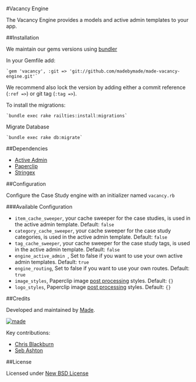 #Vacancy Engine

The Vacancy Engine provides a models and active admin templates to your app.

##Installation

We maintain our gems versions using [bundler](http://bundler.io)

In your Gemfile add:

    `gem 'vacancy', :git => 'git://github.com/madebymade/made-vacancy-engine.git'`

We recommend also lock the version by adding either a commit reference (`:ref =>`) or git tag (`:tag =>`).

To install the migrations:

    `bundle exec rake railties:install:migrations`

Migrate Database

    `bundle exec rake db:migrate`

##Dependencies

* [Active Admin](https://github.com/gregbell/active_admin)
* [Paperclip](https://github.com/thoughtbot/paperclip)
* [Stringex](https://github.com/rsl/stringex)

##Configuration

Configure the Case Study engine with an initializer named `vacancy.rb`

###Available Configuration

* `item_cache_sweeper`, your cache sweeper for the case studies, is used in the active admin template. Default: `false`
* `category_cache_sweeper`, your cache sweeper for the case study categories, is used in the active admin template. Default: `false`
* `tag_cache_sweeper`, your cache sweeper for the case study tags, is used in the active admin template. Default: `false`
* `engine_active_admin `, Set to false if you want to use your own active admin templates. Default: `true`
* `engine_routing`, Set to false if you want to use your own routes. Default: `true`
* `image_styles`, Paperclip image [post processing](https://github.com/thoughtbot/paperclip#post-processing) styles. Default: `{}`
* `logo_styles`, Paperclip image [post processing](https://github.com/thoughtbot/paperclip#post-processing) styles. Default: `{}`

##Credits

Developed and maintained by [Made](http://www.madebymade.co.uk).

[![made](https://s3-eu-west-1.amazonaws.com/made-assets/googleapps/google-apps.png)](http://www.madebymade.co.uk/)

Key contributions:

* [Chris Blackburn](https://github.com/chrisblackburn)
* [Seb Ashton](https://github.com/sebashton)

##License

Licensed under [New BSD License](http://opensource.org/licenses/BSD-3-Clause)
